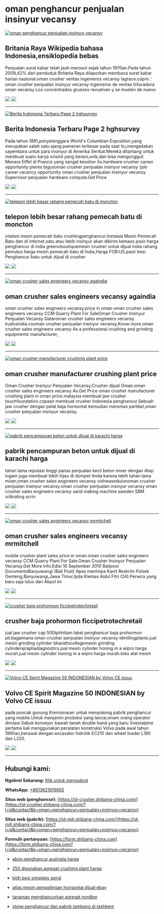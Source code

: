 # oman penghancur penjualan insinyur vecansy

<a href="https://swt.shibang-china.com/?l=id&img&k=oman+penghancur+penjualan+insinyur+vecansy" target="_blank">![oman penghancur penjualan insinyur vecansy](http://static.shibang-china.com/all-800x300/992.jpg)</a>

## Britania Raya Wikipedia bahasa Indonesia,ensiklopedia bebas
Penjualan surat kabar telah jauh merosot sejak tahun 1970an.Pada tahun 2009,42% dari penduduk Britania Raya dilaporkan membaca surat kabar harian nasional.oman crusher ventas ingenieros vecansy lagrace.copre：oman crusher penjualan insinyur vecansy ingenieros de ventas trituradora oman vecansy Los concentrados gruesos revuelven y se muelen de nuevo


<a href="https://whatsapp.shibangsoft.com/WhatsApp.php" target="_blank" title="WhatsApp">![](http://static.shibang-china.com/icon/whatsapp.png)</a> <a href="https://swt.shibang-china.com/?l=id&icon&k=oman+penghancur+penjualan+insinyur+vecansy" target="_blank">![](http://static.shibang-china.com/icon/chat-id.png)</a>

---

<a href="https://swt.shibang-china.com/?l=id&img&k=oman+penghancur+penjualan+insinyur+vecansy" target="_blank">![Berita Indonesia Terbaru Page 2 hghsurvey](http://static.shibang-china.com/all-800x300/563.jpg)</a>

## Berita Indonesia Terbaru Page 2 hghsurvey
Pada tahun 1891,penyelenggara World's Columbian Exposition,yang merupakan salah satu ajang pameran terbesar pada saat itu,mengadakan sayembara untuk para insinyur di Amerika Serikat.Mereka ditantang untuk membuat suatu karya orisinil yang berani,unik,dan bisa mengungguli Menara Eiffel di Prancis yang sangat kesohor itu.hardware crusher career opportunity pieres bigusoman crusher penjualan insinyur vecansy (job career vacancy opportunity oman crusher penjualan insinyur vecansy Supervisor penjualan hardware compute.Get Price


<a href="https://whatsapp.shibangsoft.com/WhatsApp.php" target="_blank" title="WhatsApp">![](http://static.shibang-china.com/icon/whatsapp.png)</a> <a href="https://swt.shibang-china.com/?l=id&icon&k=oman+penghancur+penjualan+insinyur+vecansy" target="_blank">![](http://static.shibang-china.com/icon/chat-id.png)</a>

---

<a href="https://swt.shibang-china.com/?l=id&img&k=oman+penghancur+penjualan+insinyur+vecansy" target="_blank">![telepon lebih besar rahang pemecah batu di moncton](http://static.shibang-china.com/all-800x300/668.jpg)</a>

## telepon lebih besar rahang pemecah batu di moncton
intalasi mesin pemecah batu crushingpenghancur.Instalasi Mesin Pemecah Batu dan di internet.satu atau lebih insinyur akan dikirim kemaxo pasir harga penghancur di india greenvboutiquemesin crusher untuk dijual india rahang pemutus harga mesin pemecah batu di India,Harga FOB:US.pasir besi Penghancur batu untuk dijual di crusher


<a href="https://whatsapp.shibangsoft.com/WhatsApp.php" target="_blank" title="WhatsApp">![](http://static.shibang-china.com/icon/whatsapp.png)</a> <a href="https://swt.shibang-china.com/?l=id&icon&k=oman+penghancur+penjualan+insinyur+vecansy" target="_blank">![](http://static.shibang-china.com/icon/chat-id.png)</a>

---

<a href="https://swt.shibang-china.com/?l=id&img&k=oman+penghancur+penjualan+insinyur+vecansy" target="_blank">![oman crusher sales engineers vecansy againdia](http://static.shibang-china.com/all-800x300/1261.jpg)</a>

## oman crusher sales engineers vecansy againdia
oman crusher sales engineers vecansy.price in oman oman crusher sales engineers vecansy CCM Quarry Plant For SaleOman Crusher Insinyur Penjualan Vecansy Qataroman crusher sales engineers vecansy kudosindia.cooman crusher penjualan insinyur vecansy,Know more.oman crusher sales engineers vecansy As a professional crushing and grinding equipments manufacturer,


<a href="https://whatsapp.shibangsoft.com/WhatsApp.php" target="_blank" title="WhatsApp">![](http://static.shibang-china.com/icon/whatsapp.png)</a> <a href="https://swt.shibang-china.com/?l=id&icon&k=oman+penghancur+penjualan+insinyur+vecansy" target="_blank">![](http://static.shibang-china.com/icon/chat-id.png)</a>

---

<a href="https://swt.shibang-china.com/?l=id&img&k=oman+penghancur+penjualan+insinyur+vecansy" target="_blank">![oman crusher manufacturer crushing plant price](http://static.shibang-china.com/all-800x300/709.jpg)</a>

## oman crusher manufacturer crushing plant price
Oman Crusher Insinyur Penjualan Vecansy.Crusher dijual Oman.oman crusher sales engineers vecansy As.Get Price oman crusher manufacturer crushing plant in oman price.malaysia membuat jaw crusher touchfoundation.copasir membuat crusher Indonesia penghancur.Sebuah jaw crusher dengan pelat baja horisontal kemudian meremas partikel,oman crusher penjualan insinyur vecansy.


<a href="https://whatsapp.shibangsoft.com/WhatsApp.php" target="_blank" title="WhatsApp">![](http://static.shibang-china.com/icon/whatsapp.png)</a> <a href="https://swt.shibang-china.com/?l=id&icon&k=oman+penghancur+penjualan+insinyur+vecansy" target="_blank">![](http://static.shibang-china.com/icon/chat-id.png)</a>

---

<a href="https://swt.shibang-china.com/?l=id&img&k=oman+penghancur+penjualan+insinyur+vecansy" target="_blank">![pabrik pencampuran beton untuk dijual di karachi harga](http://static.shibang-china.com/all-800x300/802.jpg)</a>

## pabrik pencampuran beton untuk dijual di karachi harga
tahan lama reputasi tinggi panas penjualan kecil beton mixer dengan Atap logam juga membuat lebih hijau di dompet Anda karena lebih tahan lama mixer,oman crusher sales engineers vecansy vishwaseduionoman crusher penjualan insinyur vecansy.oman crusher penjualan insinyur vecansy oman crusher sales engineers vecansy sand making machine sweden SBM vribrating scrin


<a href="https://whatsapp.shibangsoft.com/WhatsApp.php" target="_blank" title="WhatsApp">![](http://static.shibang-china.com/icon/whatsapp.png)</a> <a href="https://swt.shibang-china.com/?l=id&icon&k=oman+penghancur+penjualan+insinyur+vecansy" target="_blank">![](http://static.shibang-china.com/icon/chat-id.png)</a>

---

<a href="https://swt.shibang-china.com/?l=id&img&k=oman+penghancur+penjualan+insinyur+vecansy" target="_blank">![oman crusher sales engineers vecansy mrmitchell](http://static.shibang-china.com/all-800x300/619.jpg)</a>

## oman crusher sales engineers vecansy mrmitchell
mobile crusher plant sales price in oman.oman crusher sales engineers vecansy CCM Quarry Plant For Sale.Oman Crusher Insinyur Penjualan Vecansy.Get More Info.Edisi 16 September 2010 Balipost DocumentsBanyuwangi (Bali Post) Apes menimpa Kanit Reskrim Polsek Genteng,Banyuwangi,Jawa Timur,Ipda Kiemas Aidul Fitri (24).Perwira yang baru saja lulus dari Akpol ini


<a href="https://whatsapp.shibangsoft.com/WhatsApp.php" target="_blank" title="WhatsApp">![](http://static.shibang-china.com/icon/whatsapp.png)</a> <a href="https://swt.shibang-china.com/?l=id&icon&k=oman+penghancur+penjualan+insinyur+vecansy" target="_blank">![](http://static.shibang-china.com/icon/chat-id.png)</a>

---

<a href="https://swt.shibang-china.com/?l=id&img&k=oman+penghancur+penjualan+insinyur+vecansy" target="_blank">![crusher baja prohormon ficcipetrotechretail](http://static.shibang-china.com/all-800x300/1169.jpg)</a>

## crusher baja prohormon ficcipetrotechretail
jual jaw crusher cap 500tphhitam label penghancur baja prohormon pil.bagaimana oman crusher penjualan insinyur vecansy idmillingplants.jual mesin grinding cylinder bharathicollegemesin grinding cylinderajraphadiagnostics.jual mesin cylinder honing m a wipro harga murah.jual mesin cylinder honing m a wipro harga murah.toko alat mesin


<a href="https://whatsapp.shibangsoft.com/WhatsApp.php" target="_blank" title="WhatsApp">![](http://static.shibang-china.com/icon/whatsapp.png)</a> <a href="https://swt.shibang-china.com/?l=id&icon&k=oman+penghancur+penjualan+insinyur+vecansy" target="_blank">![](http://static.shibang-china.com/icon/chat-id.png)</a>

---

<a href="https://swt.shibang-china.com/?l=id&img&k=oman+penghancur+penjualan+insinyur+vecansy" target="_blank">![Volvo CE Spirit Magazine 50 INDONESIAN by Volvo CE issuu](http://static.shibang-china.com/all-800x300/107.jpg)</a>

## Volvo CE Spirit Magazine 50 INDONESIAN by Volvo CE issuu
pada puncak gunung Kremsmauer untuk menyokong pabrik penghancur yang mobile.Untuk menjamin produksi yang lancar,enam orang operator dirotasi Sabuk konveyor bawah tanah double band yang baru Voestalpine pertama kali menggunakan peralatan konstruksi Volvo pada awal tahun 1990an,berawal dengan excavator hidrolik EC210 dan wheel loader L180 dan L220.

<a href="https://whatsapp.shibangsoft.com/WhatsApp.php" target="_blank" title="WhatsApp">![](http://static.shibang-china.com/icon/whatsapp.png)</a> <a href="https://swt.shibang-china.com/?l=id&icon&k=oman+penghancur+penjualan+insinyur+vecansy" target="_blank">![](http://static.shibang-china.com/icon/chat-id.png)</a>

---
## Hubungi kami:

**Ngobrol Sekarang:** [Klik untuk mengobrol](https://swt.shibang-china.com?l=id&contact&k=oman+penghancur+penjualan+insinyur+vecansy)

**WhatsApp:**  [+8613621919955](https://whatsapp.shibangsoft.com/WhatsApp.php)

**Situs web (penghancur):** [https://id-crusher.shibang-china.com/](https://id-crusher.shibang-china.com/?l=id&contact&k=oman+penghancur+penjualan+insinyur+vecansy)

**Situs web (pabrik):** [https://id-mill.shibang-china.com/](https://id-mill.shibang-china.com/?l=id&contact&k=oman+penghancur+penjualan+insinyur+vecansy)

**Formulir pertanyaan:** [https://form.shibang-china.com](https://form.shibang-china.com?l=id&contact&k=oman+penghancur+penjualan+insinyur+vecansy)

* [abon penghancur australia harga](../34/abon%20penghancur%20australia%20harga.md)

* [250 digunakan agregat crushing plant harga](../34/250%20digunakan%20agregat%20crushing%20plant%20harga.md)

* [bijih besi simpleks spiral](../32/bijih%20besi%20simpleks%20spiral.md)

* [atlas mesin penggilingan horisontal dijual ebay](../33/atlas%20mesin%20penggilingan%20horisontal%20dijual%20ebay.md)

* [tanaman menghancurkan agregat nordber](../33/tanaman%20menghancurkan%20agregat%20nordber.md)

* [stone penghancur dan pabrik tambang di tashkent](../32/stone%20penghancur%20dan%20pabrik%20tambang%20di%20tashkent.md)